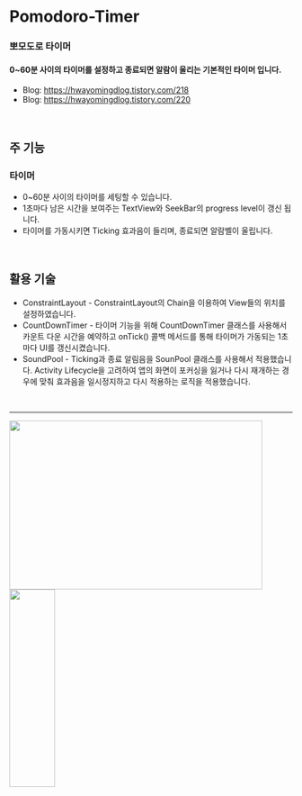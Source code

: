 # Pomodoro-Timer
### 뽀모도로 타이머

#### 0~60분 사이의 타이머를 설정하고 종료되면 알람이 울리는 기본적인 타이머 입니다.
* Blog: <https://hwayomingdlog.tistory.com/218>
* Blog: <https://hwayomingdlog.tistory.com/220>
</br>

## 주 기능
### 타이머
* 0~60분 사이의 타이머를 세팅할 수 있습니다.
* 1초마다 남은 시간을 보여주는 TextView와 SeekBar의 progress level이 갱신 됩니다.
* 타이머를 가동시키면 Ticking 효과음이 들리며, 종료되면 알람벨이 울립니다.
</br>

## 활용 기술
* ConstraintLayout - ConstraintLayout의 Chain을 이용하여 View들의 위치를 설정하였습니다.
* CountDownTimer - 타이머 기능을 위해 CountDownTimer 클래스를 사용해서 카운트 다운 시간을 예약하고 onTick() 콜백 메서드를 통해 타이머가 가동되는 1초마다 UI를 갱신시켰습니다. 
* SoundPool - Ticking과 종료 알림음을 SounPool 클래스를 사용해서 적용했습니다. Activity Lifecycle을 고려하여 앱의 화면이 포커싱을 잃거나 다시 재개하는 경우에 맞춰 효과음을 일시정지하고 다시 적용하는 로직을 적용했습니다.
</br>

***
<img src="/path/to/img.jpg" width="450px" height="300px" title="" alt=""></img><br/>
<img src="/path/to/img.jpg" width="40%" height="30%" title="" alt=""></img>


